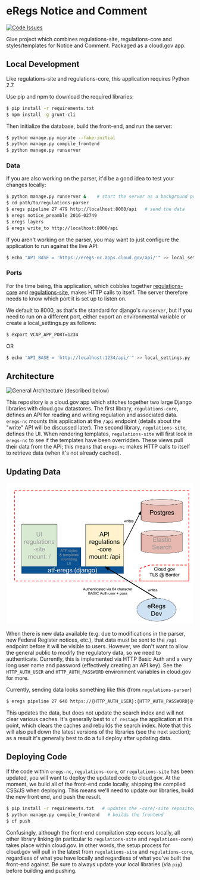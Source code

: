 # eRegs Notice and Comment
[![Code Issues](https://www.quantifiedcode.com/api/v1/project/e2ee92b5c3db486f89d47371c4d89a2f/badge.svg)](https://www.quantifiedcode.com/app/project/e2ee92b5c3db486f89d47371c4d89a2f)

Glue project which combines regulations-site, regulations-core and
styles/templates for Notice and Comment. Packaged as a cloud.gov app.

## Local Development
Like regulations-site and regulations-core, this application requires Python 2.7.

Use pip and npm to download the required libraries:

```bash
$ pip install -r requirements.txt
$ npm install -g grunt-cli
```

Then initialize the database, build the front-end, and run the server:

```bash
$ python manage.py migrate --fake-initial
$ python manage.py compile_frontend
$ python manage.py runserver
```

### Data

If you are also working on the parser, it'd be a good idea to test your
changes locally:

```bash
$ python manage.py runserver &    # start the server as a background process
$ cd path/to/regulations-parser
$ eregs pipeline 27 479 http://localhost:8000/api   # send the data
$ eregs notice_preamble 2016-02749
$ eregs layers
$ eregs write_to http://localhost:8000/api

```

If you aren't working on the parser, you may want to just configure the
application to run against the live API:

```bash
$ echo "API_BASE = 'https://eregs-nc.apps.cloud.gov/api/'" >> local_settings.py
```

### Ports

For the time being, this application, which cobbles together
[regulations-core](https://github.com/18F/regulations-core) and
[regulations-site](https://github.com/18F/regulations-site), makes HTTP calls
to itself. The server therefore needs to know which port it is set up to
listen on.

We default to 8000, as that's the standard for django's `runserver`, but if
you need to run on a different port, either export an environmental variable
or create a local_settings.py as follows:

```bash
$ export VCAP_APP_PORT=1234
```

OR

```bash
$ echo "API_BASE = 'http://localhost:1234/api/'" >> local_settings.py
```

## Architecture

![General Architecture (described below)](docs/architecture.png)

This repository is a cloud.gov app which stitches together two large Django
libraries with cloud.gov datastores. The first library, `regulations-core`,
defines an API for reading and writing regulation and associated data.
`eregs-nc` mounts this application at the `/api` endpoint (details about the "write" API will be
discussed later). The second library, `regulations-site`, defines the UI. When
rendering templates, `regulations-site` will first look in `eregs-nc` to see
if the templates have been overridden. These views pull their data from the
API; this means that `eregs-nc` makes HTTP calls to itself to retrieve data
(when it's not already cached).

## Updating Data

![Deploying New Data Schematic (described below)](docs/updating-data.png)

When there is new data available (e.g. due to modifications in the parser, new
Federal Register notices, etc.), that data must be sent to the `/api` endpoint
before it will be visible to users. However, we don't want to allow the
general public to modify the regulatory data, so we need to authenticate.
Currently, this is implemented via HTTP Basic Auth and a very long user name
and password (effectively creating an API key). See the `HTTP_AUTH_USER` and
`HTTP_AUTH_PASSWORD` environment variables in cloud.gov for more.

Currently, sending data looks something like this (from `regulations-parser`)

```bash
$ eregs pipeline 27 646 https://{HTTP_AUTH_USER}:{HTTP_AUTH_PASSWORD}@{LIVE_OR_DEMO_HOSTNAME}/api
```

This updates the data, but does not update the search index and will not clear
various caches. It's generally best to `cf restage` the application at this
point, which clears the caches and rebuilds the search index. Note that this
will also pull down the latest versions of the libraries (see the next
section); as a result it's generally best to do a full deploy after updating
data.

## Deploying Code

If the code within `eregs-nc`, `regulations-core`, or `regulations-site` has
been updated, you will want to deploy the updated code to cloud.gov. At the
moment, we build all of the front-end code locally, shipping the compiled
CSS/JS when deploying. This means we'll need to update our libraries, build
the new front end, and push the result.

```bash
$ pip install -r requirements.txt   # updates the -core/-site repositories
$ python manage.py compile_frontend   # builds the frontend
$ cf push
```

Confusingly, although the front-end compilation step occurs locally, all other
library linking (in particular to `regulations-site` and `regulations-core`)
takes place within cloud.gov. In other words, the setup process for cloud.gov
will pull in the latest from `regulations-site` and `regulations-core`,
regardless of what you have locally and regardless of what you've built the
front-end against. Be sure to always update your local libraries (via `pip`)
before building and pushing.

